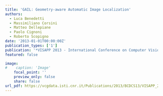 ```yaml
---
title: 'GAIL: Geometry-aware Automatic Image Localization'
authors:
  - Luca Benedetti
  - Massimiliano Corsini
  - Matteo Dellepiane
  - Paolo Cignoni
  - Roberto Scopigno
date: '2013-01-01T00:00:00Z'
publication_types: ['1']
publication: '*VISAPP 2013 - International Conference on Computer Vision Theory and Applications*'
featured: false

image:
#    caption: 'Image'
    focal_point: ''
    preview_only: false
    share: false
url_pdf: https://vcgdata.isti.cnr.it/Publications/2013/BCDCS13/VISAPP_2013_147_CR.pdf
---
```


